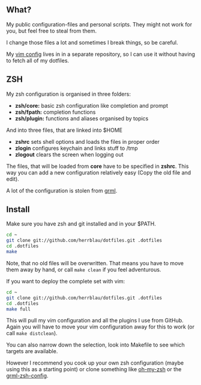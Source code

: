 
## What?

My public configuration-files and personal scripts. They might not work for
you, but feel free to steal from them.

I change those files a lot and sometimes I break things, so be careful.

My [vim config](https://github.com/herrblau/vimfiles) lives in in a separate
repository, so I can use it without having to fetch all of my dotfiles.

## ZSH

My zsh configuration is organised in three folders:

* **zsh/core:** basic zsh configuration like completion and prompt
* **zsh/fpath:** completion functions
* **zsh/plugin:** functions and aliases organised by topics

And into three files, that are linked into $HOME

* **zshrc** sets shell options and loads the files in proper order
* **zlogin** configures keychain and links stuff to /tmp
* **zlogout** clears the screen when logging out

The files, that will be loaded from **core** have to be specified in **zshrc**.
This way you can add a new configuration relatively easy (Copy the old file and
edit).

A lot of the configuration is stolen from [grml](http://grml.org/zsh/).

## Install

Make sure you have zsh and git installed and in your $PATH.

```sh
cd ~
git clone git://github.com/herrblau/dotfiles.git .dotfiles
cd .dotfiles
make
```

Note, that no old files will be overwritten. That means you have to move them
away by hand, or call `make clean` if you feel adventurous.


If you want to deploy the complete set with vim:

```sh
cd ~
git clone git://github.com/herrblau/dotfiles.git .dotfiles
cd .dotfiles
make full
```

This will pull my vim configuration and all the plugins I use from GitHub.
Again you will have to move your vim configuration away for this to work (or
call `make distclean`).

You can also narrow down the selection, look into Makefile to see which targets
are available.

However I recommend you cook up your own zsh configuration (maybe using this as
a starting point) or clone something like
[oh-my-zsh](https://github.com/robbyrussell/oh-my-zsh) or the
[grml-zsh-config](http://grml.org/zsh/).


